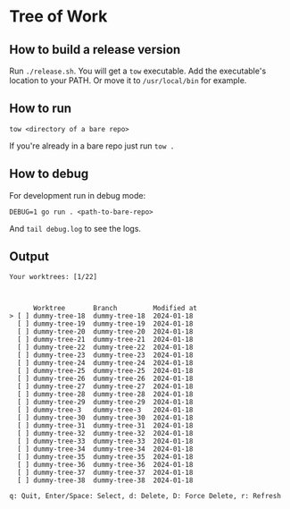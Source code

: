 # Tree of Work

## How to build a release version

Run `./release.sh`. You will get a `tow` executable.
Add the executable's location to your PATH. Or move it to `/usr/local/bin` for example.

## How to run

`tow <directory of a bare repo>`

If you're already in a bare repo just run `tow .`

## How to debug

For development run in debug mode:

`DEBUG=1 go run . <path-to-bare-repo>`

And `tail debug.log` to see the logs.

## Output

```
Your worktrees: [1/22]



      Worktree       Branch         Modified at
> [ ] dummy-tree-18  dummy-tree-18  2024-01-18
  [ ] dummy-tree-19  dummy-tree-19  2024-01-18
  [ ] dummy-tree-20  dummy-tree-20  2024-01-18
  [ ] dummy-tree-21  dummy-tree-21  2024-01-18
  [ ] dummy-tree-22  dummy-tree-22  2024-01-18
  [ ] dummy-tree-23  dummy-tree-23  2024-01-18
  [ ] dummy-tree-24  dummy-tree-24  2024-01-18
  [ ] dummy-tree-25  dummy-tree-25  2024-01-18
  [ ] dummy-tree-26  dummy-tree-26  2024-01-18
  [ ] dummy-tree-27  dummy-tree-27  2024-01-18
  [ ] dummy-tree-28  dummy-tree-28  2024-01-18
  [ ] dummy-tree-29  dummy-tree-29  2024-01-18
  [ ] dummy-tree-3   dummy-tree-3   2024-01-18
  [ ] dummy-tree-30  dummy-tree-30  2024-01-18
  [ ] dummy-tree-31  dummy-tree-31  2024-01-18
  [ ] dummy-tree-32  dummy-tree-32  2024-01-18
  [ ] dummy-tree-33  dummy-tree-33  2024-01-18
  [ ] dummy-tree-34  dummy-tree-34  2024-01-18
  [ ] dummy-tree-35  dummy-tree-35  2024-01-18
  [ ] dummy-tree-36  dummy-tree-36  2024-01-18
  [ ] dummy-tree-37  dummy-tree-37  2024-01-18
  [ ] dummy-tree-38  dummy-tree-38  2024-01-18

q: Quit, Enter/Space: Select, d: Delete, D: Force Delete, r: Refresh
```
